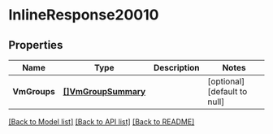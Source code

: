 # InlineResponse20010

## Properties
Name | Type | Description | Notes
------------ | ------------- | ------------- | -------------
**VmGroups** | [**[]VmGroupSummary**](VMGroupSummary.md) |  | [optional] [default to null]

[[Back to Model list]](../README.md#documentation-for-models) [[Back to API list]](../README.md#documentation-for-api-endpoints) [[Back to README]](../README.md)

